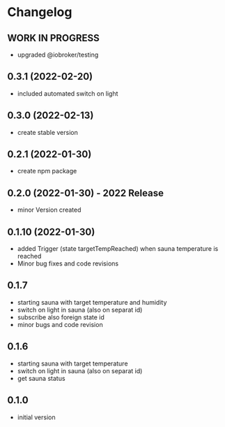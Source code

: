 # Changelog
<!--
    ## **WORK IN PROGRESS**
-->
## **WORK IN PROGRESS**
-  upgraded @iobroker/testing 
  
## 0.3.1 (2022-02-20)
- included automated switch on light


## 0.3.0 (2022-02-13)
- create stable version 

## 0.2.1 (2022-01-30)
- create npm package 
  
## 0.2.0 (2022-01-30)  - 2022 Release
- minor Version created

## 0.1.10 (2022-01-30)
- added Trigger (state targetTempReached) when sauna temperature is reached
- Minor bug fixes and code revisions

## 0.1.7 
- starting sauna with target temperature and humidity
- switch on light in sauna (also on separat id)
- subscribe also foreign state id 
- minor bugs and code revision
  
## 0.1.6 
- starting sauna with target temperature
- switch on light in sauna (also on separat id)
- get sauna status

## 0.1.0 
- initial version